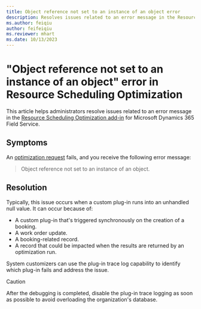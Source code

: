 ```yaml
---
title: Object reference not set to an instance of an object error
description: Resolves issues related to an error message in the Resource Scheduling Optimization add-in for Dynamics 365 Field Service.
ms.author: feiqiu
author: feifeiqiu
ms.reviewer: mhart
ms.date: 10/13/2023
---
```

# "Object reference not set to an instance of an object" error in Resource Scheduling Optimization

This article helps administrators resolve issues related to an error message in the [Resource Scheduling Optimization add-in](/dynamics365/field-service/rso-overview) for Microsoft Dynamics 365 Field Service.

## Symptoms

An [optimization request](/dynamics365/field-service/rso-schedule-optimization#monitoring-optimization-requests) fails, and you receive the following error message:

> Object reference not set to an instance of an object.

## Resolution

Typically, this issue occurs when a custom plug-in runs into an unhandled null value. It can occur because of:

- A custom plug-in that's triggered synchronously on the creation of a booking.
- A work order update.
- A booking-related record.
- A record that could be impacted when the results are returned by an optimization run.

System customizers can use the plug-in trace log capability to identify which plug-in fails and address the issue.

> [!CAUTION]
> After the debugging is completed, disable the plug-in trace logging as soon as possible to avoid overloading the organization's database.
